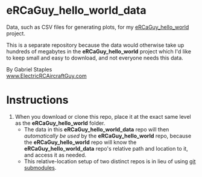 # eRCaGuy_hello_world_data

Data, such as CSV files for generating plots, for my [eRCaGuy_hello_world](https://github.com/ElectricRCAircraftGuy/eRCaGuy_hello_world) project. 

This is a separate repository because the data would otherwise take up hundreds of megabytes in the **eRCaGuy_hello_world** project which I'd like to keep small and easy to download, and not everyone needs this data.

By Gabriel Staples  
www.ElectricRCAircraftGuy.com  


# Instructions

1. When you download or clone this repo, place it at the exact same level as the **eRCaGuy_hello_world** folder. 
    - The data in this **eRCaGuy_hello_world_data** repo will then _automatically be used_ by the **eRCaGuy_hello_world** repo, because the **eRCaGuy_hello_world** repo will know the **eRCaGuy_hello_world_data** repo's relative path and location to it, and access it as needed. 
    - This relative-location setup of two distinct repos is in lieu of using [git submodules](https://git-scm.com/book/en/v2/Git-Tools-Submodules).



